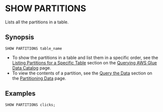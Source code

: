 # SHOW PARTITIONS<a name="show-partitions"></a>

Lists all the partitions in a table\.

## Synopsis<a name="synopsis"></a>

```
SHOW PARTITIONS table_name
```
+ To show the partitions in a table and list them in a specific order, see the [Listing Partitions for a Specific Table](querying-glue-catalog.md#querying-glue-catalog-listing-partitions) section on the [Querying AWS Glue Data Catalog](querying-glue-catalog.md) page\.
+ To view the contents of a partition, see the [Query the Data](partitions.md#query-the-data) section on the [Partitioning Data](partitions.md) page\.

## Examples<a name="examples"></a>

```
SHOW PARTITIONS clicks;
```